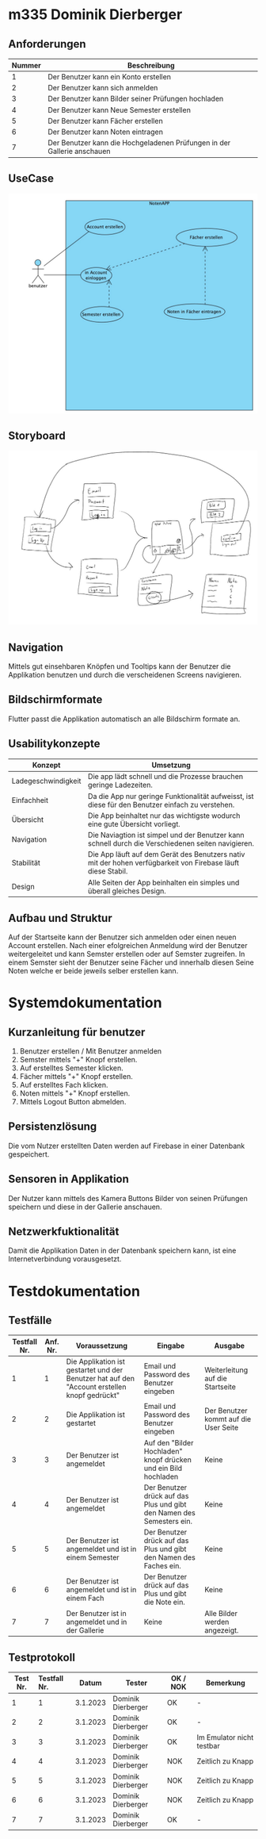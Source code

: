 # m335 Dominik Dierberger

## Anforderungen
| Nummer | Beschreibung                                                            |
|--------|-------------------------------------------------------------------------|
| 1      | Der Benutzer kann ein Konto erstellen                                   |
| 2      | Der Benutzer kann sich anmelden                                         |
| 3      | Der Benutzer kann Bilder seiner Prüfungen hochladen                     |
| 4      | Der Benutzer kann Neue Semester erstellen                               |
| 5      | Der Benutzer kann Fächer erstellen                                      |
| 6      | Der Benutzer kann Noten eintragen                                       |
| 7      | Der Benutzer kann die Hochgeladenen Prüfungen in der Gallerie anschauen |
## UseCase

![](/assets/Documentation/UseCase.jpg)
## Storyboard
![](/assets/Documentation/Storyboard.jpg)
## Navigation
Mittels gut einsehbaren Knöpfen und Tooltips kann der Benutzer die Applikation benutzen und durch die verscheidenen Screens navigieren.
## Bildschirmformate
Flutter passt die Applikation automatisch an alle Bildschirm formate an.
## Usabilitykonzepte
| Konzept             | Umsetzung                                                                                                    |
|---------------------|--------------------------------------------------------------------------------------------------------------|
| Ladegeschwindigkeit | Die app lädt schnell und die Prozesse brauchen geringe Ladezeiten.                                           |
| Einfachheit         | Da die App nur geringe Funktionalität aufweisst, ist diese für den Benutzer einfach zu verstehen.            |
| Übersicht           | Die App beinhaltet nur das wichtigste wodurch eine gute Übersicht vorliegt.                                  |
| Navigation          | Die Naviagtion ist simpel und der Benutzer kann schnell durch die Verschiedenen seiten navigieren.           |
| Stabilität          | Die App läuft auf dem Gerät des Benutzers nativ mit der hohen verfügbarkeit von Firebase läuft diese Stabil. |
| Design              | Alle Seiten der App beinhalten ein simples und überall gleiches Design.                                      |

## Aufbau und Struktur
Auf der Startseite kann der Benutzer sich anmelden oder einen neuen Account erstellen. Nach einer efolgreichen Anmeldung wird der Benutzer weitergeleitet und kann Semster erstellen oder auf Semster zugreifen. In einem Semster sieht der Benutzer seine Fächer und innerhalb diesen Seine Noten welche er beide jeweils selber erstellen kann.

# Systemdokumentation

## Kurzanleitung für benutzer
1. Benutzer erstellen / Mit Benutzer anmelden
2. Semster mittels "+" Knopf erstellen.
3. Auf erstelltes Semester klicken.
4. Fächer mittels "+" Knopf erstellen.
5. Auf erstelltes Fach klicken.
6. Noten mittels "+" Knopf erstellen.
7. Mittels Logout Button abmelden.

## Persistenzlösung
Die vom Nutzer erstellten Daten werden auf Firebase in einer Datenbank gespeichert.

## Sensoren in Applikation
Der Nutzer kann mittels des Kamera Buttons Bilder von seinen Prüfungen speichern und diese in der Gallerie anschauen.

## Netzwerkfuktionalität
Damit die Applikation Daten in der Datenbank speichern kann, ist eine Internetverbindung vorausgesetzt.

# Testdokumentation

## Testfälle
| Testfall Nr. | Anf. Nr. | Voraussetzung                                                                                 | Eingabe                                                               | Ausgabe                               |
|--------------|----------|-----------------------------------------------------------------------------------------------|-----------------------------------------------------------------------|---------------------------------------|
| 1            | 1        | Die Applikation ist gestartet und der Benutzer hat auf den "Account erstellen knopf gedrückt" | Email und Password des Benutzer eingeben                              | Weiterleitung auf die Startseite      |
| 2            | 2        | Die Applikation ist gestartet                                                                 | Email und Password des Benutzer eingeben                              | Der Benutzer kommt auf die User Seite |
| 3            | 3        | Der Benutzer ist angemeldet                                                                   | Auf den "Bilder Hochladen" knopf drücken und ein Bild hochladen       | Keine                                 |
| 4            | 4        | Der Benutzer ist angemeldet                                                                   | Der Benutzer drück auf das Plus und gibt den Namen des Semesters ein. | Keine                                 |
| 5            | 5        | Der Benutzer ist angemeldet und ist in einem Semester                                         | Der Benutzer drück auf das Plus und gibt den Namen des Faches ein.    | Keine                                 |
| 6            | 6        | Der Benutzer ist angemeldet und ist in einem Fach                                             | Der Benutzer drück auf das Plus und gibt die Note ein.                | Keine                                 |
| 7            | 7        | Der Benutzer ist in angemeldet und in der Gallerie                                            | Keine                                                                 | Alle Bilder werden angezeigt.         |

## Testprotokoll

| Test Nr. | Testfall Nr. | Datum    | Tester             | OK / NOK | Bemerkung                 |
|----------|:-------------|----------|--------------------|----------|---------------------------|
| 1        | 1            | 3.1.2023 | Dominik Dierberger | OK       | -                         |
| 2        | 2            | 3.1.2023 | Dominik Dierberger | OK       | -                         |
| 3        | 3            | 3.1.2023 | Dominik Dierberger | OK       | Im Emulator nicht testbar |
| 4        | 4            | 3.1.2023 | Dominik Dierberger | NOK      | Zeitlich zu Knapp         |
| 5        | 5            | 3.1.2023 | Dominik Dierberger | NOK      | Zeitlich zu Knapp         |
| 6        | 6            | 3.1.2023 | Dominik Dierberger | NOK      | Zeitlich zu Knapp         |
| 7        | 7            | 3.1.2023 | Dominik Dierberger | OK       | -                         |
